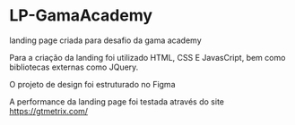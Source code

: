 # LP-GamaAcademy
landing page criada para desafio da gama academy

Para a criação da landing foi utilizado HTML, CSS E JavasCript, bem como bibliotecas externas como JQuery.

O projeto de design foi estruturado no Figma

A performance da landing page foi testada através do site https://gtmetrix.com/
